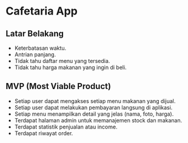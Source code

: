 # Cafetaria App
 
## Latar Belakang
- Keterbatasan waktu.
- Antrian panjang.
- Tidak tahu daftar menu yang tersedia.
- Tidak tahu harga makanan yang ingin di beli.

## MVP (Most Viable Product)
- Setiap user dapat mengakses setiap menu makanan yang dijual.
- Setiap user dapat melakukan pembayaran langsung di aplikasi.
- Setiap menu menampilkan detail yang jelas (nama, foto, harga).
- Terdapat halaman admin untuk memanajemen stock dan makanan.
- Terdapat statistik penjualan atau income.
- Terdapat riwayat order.